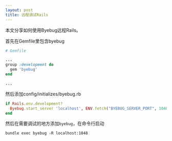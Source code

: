 ```yaml
---
layout: post
title: 远程调试Rails
---
```


本文分享如何使用Byebug远程Rails。

<!--more-->

首先在Gemfile里包含byebug

```ruby
# Gemfile

...
group :development do
  gem 'byebug'
end

...
```

然后添加config/initializes/byebug.rb
```ruby
if Rails.env.development?
  Byebug.start_server 'localhost', ENV.fetch("BYEBUG_SERVER_PORT", 1048).to_i
end
```

然后在需要调试的地方添加`byebug`，在命令行启动
```
bundle exec byebug -R localhost:1048
```


